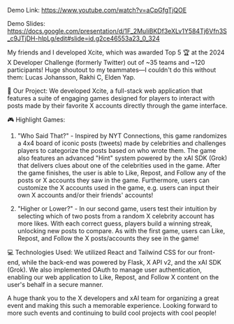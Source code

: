 Demo Link: https://www.youtube.com/watch?v=aCpGfgTjQOE

Demo Slides: https://docs.google.com/presentation/d/1F_2MuIiBKDf3eXLv1Y584Tj6Vfn3S_c9JTjDH-hlpLg/edit#slide=id.g2ce46553a23_0_324


My friends and I developed Xcite, which was awarded Top 5 🏆 at the 2024 X Developer Challenge (formerly Twitter) out of ~35 teams and ~120 participants! Huge shoutout to my teammates—I couldn't do this without them: Lucas Johansson, Rakhi C, Elden Yap.

🌟 Our Project: We developed Xcite, a full-stack web application that features a suite of engaging games designed for players to interact with posts made by their favorite X accounts directly through the game interface.

🎮 Highlight Games:
1. "Who Said That?" - Inspired by NYT Connections, this game randomizes a 4x4 board of iconic posts (tweets) made by celebrities and challenges players to categorize the posts based on who wrote them. The game also features an advanced "Hint" system powered by the xAI SDK (Grok) that delivers clues about one of the celebrities used in the game. After the game finishes, the user is able to Like, Repost, and Follow any of the posts or X accounts they saw in the game. Furthermore, users can customize the X accounts used in the game, e.g. users can input their own X accounts and/or their friends' accounts!

2. "Higher or Lower?" - In our second game, users test their intuition by selecting which of two posts from a random X celebrity account has more likes. With each correct guess, players build a winning streak, unlocking new posts to compare. As with the first game, users can Like, Repost, and Follow the X posts/accounts they see in the game!

💻 Technologies Used: We utilized React and Tailwind CSS for our front-end, while the back-end was powered by Flask, X API v2, and the xAI SDK (Grok). We also implemented OAuth to manage user authentication, enabling our web application to Like, Repost, and Follow X content on the user's behalf in a secure manner.

A huge thank you to the X developers and xAI team for organizing a great event and making this such a memorable experience. Looking forward to more such events and continuing to build cool projects with cool people!
